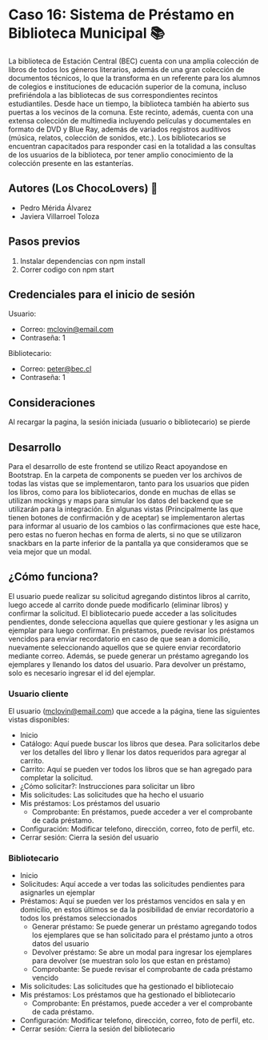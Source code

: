 # Caso 16: Sistema de Préstamo en Biblioteca Municipal :books: 
La biblioteca de Estación Central (BEC) cuenta con una amplia colección de libros de todos los géneros literarios, además de una gran colección de documentos técnicos, lo que la transforma en un referente para los alumnos de colegios e instituciones de educación superior de la comuna, incluso prefiriéndola a las bibliotecas de sus correspondientes recintos estudiantiles. Desde hace un tiempo, la biblioteca también ha abierto sus puertas a los vecinos de la comuna.
Este recinto, además, cuenta con una extensa colección de multimedia incluyendo películas y documentales en formato de DVD y Blue Ray, además de variados registros auditivos (música, relatos, colección de sonidos, etc.).
Los bibliotecarios se encuentran capacitados para responder casi en la totalidad a las consultas de los usuarios de la biblioteca, por tener amplio conocimiento de la colección presente en las estanterías.

## Autores (Los ChocoLovers) :chocolate_bar:
* Pedro Mérida Álvarez
* Javiera Villarroel Toloza

## Pasos previos
1. Instalar dependencias con npm install
2. Correr codigo con npm start

## Credenciales para el inicio de sesión
Usuario:
* Correo: mclovin@email.com 
* Contraseña: 1

Bibliotecario:
* Correo: peter@bec.cl
* Contraseña: 1

## Consideraciones
Al recargar la pagina, la sesión iniciada (usuario o bibliotecario) se pierde

## Desarrollo
Para el desarrollo de este frontend se utilizo React apoyandose en Bootstrap.
En la carpeta de components se pueden ver los archivos de todas las vistas que se implementaron, tanto para los usuarios que piden los libros, como para los bibliotecarios, donde en muchas de ellas se utilizan mockings y maps para simular los datos del backend que se utilizarán para la integración. En algunas vistas (Principalmente las que tienen botones de confirmación y de aceptar) se implementaron alertas para informar al usuario de los cambios o las confirmaciones que este hace, pero estas no fueron hechas en forma de alerts, si no que se utilizaron snackbars en la parte inferior de la pantalla ya que consideramos que se veia mejor que un modal.

## ¿Cómo funciona?
El usuario puede realizar su solicitud agregando distintos libros al carrito, luego accede al carrito donde puede modificarlo (eliminar libros) y confirmar la solicitud.
El bibliotecario puede acceder a las solicitudes pendientes, donde selecciona aquellas que quiere gestionar y les asigna un ejemplar para luego confirmar.
En préstamos, puede revisar los préstamos vencidos para enviar recordatorio en caso de que sean a domicilio, nuevamente seleccionando aquellos que se quiere enviar recordatorio mediante correo. Además, se puede generar un préstamo agregando los ejemplares y llenando los datos del usuario.
Para devolver un préstamo, solo es necesario ingresar el id del ejemplar.

### Usuario cliente
El usuario (mclovin@email.com) que accede a la página, tiene las siguientes vistas disponibles:
* Inicio
* Catálogo: Aquí puede buscar los libros que desea. Para solicitarlos debe ver los detalles del libro y llenar los datos requeridos para agregar al carrito.
* Carrito: Aquí se pueden ver todos los libros que se han agregado para completar la solicitud.
* ¿Cómo solicitar?: Instrucciones para solicitar un libro
* Mis solicitudes: Las solicitudes que ha hecho el usuario
* Mis préstamos: Los préstamos del usuario
  * Comprobante: En préstamos, puede acceder a ver el comprobante de cada préstamo. 
* Configuración: Modificar telefono, dirección, correo, foto de perfil, etc.
* Cerrar sesión: Cierra la sesión del usuario

### Bibliotecario
* Inicio
* Solicitudes: Aquí accede a ver todas las solicitudes pendientes para asignarles un ejemplar
* Préstamos: Aquí se pueden ver los préstamos vencidos en sala y en domicilio, en estos últimos se da la posibilidad de enviar recordatorio a todos los préstamos seleccionados
  * Generar préstamo: Se puede generar un préstamo agregando todos los ejemplares que se han solicitado para el préstamo junto a otros datos del usuario
  *  Devolver préstamo: Se abre un modal para ingresar los ejemplares para devolver (se muestran solo los que estan en préstamo)
  *  Comprobante: Se puede revisar el comprobante de cada préstamo vencido
* Mis solicitudes: Las solicitudes que ha gestionado el bibliotecaio
* Mis préstamos: Los préstamos que ha gestionado el bibliotecario
  * Comprobante: En préstamos, puede acceder a ver el comprobante de cada préstamo. 
* Configuración: Modificar telefono, dirección, correo, foto de perfil, etc.
* Cerrar sesión: Cierra la sesión del bibliotecario